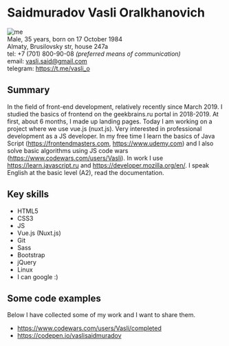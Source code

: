 # Saidmuradov Vasli Oralkhanovich
![me](https://i.ibb.co/swcGbpq/me.jpg "Me")  
Male, 35 years, born on 17 October 1984   
Almaty, Brusilovsky str, house 247a    
tel: +7 (701) 800-90-08  *(preferred means of communication)*   
email: <vasli.said@gmail.com>  
telegram: https://t.me/vasli_o

## Summary
In the field of front-end development, relatively recently since March 2019. I studied the basics of frontend on the geekbrains.ru portal in 2018-2019. At first, about 6 months, I made up landing pages. Today I am working on a project where we use vue.js (nuxt.js). Very interested in professional development as a JS developer. In my free time I learn the basics of Java Script (https://frontendmasters.com, https://www.udemy.com) and I also solve basic algorithms using JS code wars (<https://www.codewars.com/users/Vasli>). In work I use https://learn.javascript.ru and https://developer.mozilla.org/en/. I speak English at the basic level (A2), read the documentation.   

## Key skills
- HTML5
- CSS3
- JS
- Vue.js (Nuxt.js)
- Git
- Sass
- Bootstrap
- jQuery
- Linux
- I can google :)   

## Some code examples
Below I have collected some of my work and I want to share them.  
- https://www.codewars.com/users/Vasli/completed
- https://codepen.io/vaslisaidmuradov

